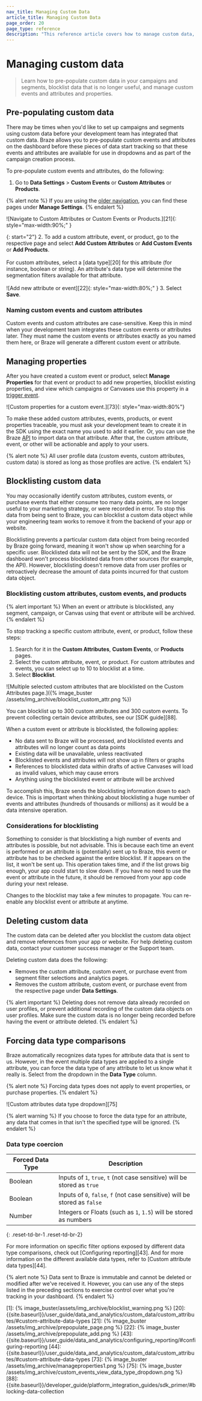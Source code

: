 ```yaml
---
nav_title: Managing Custom Data
article_title: Managing Custom Data
page_order: 20
page_type: reference
description: "This reference article covers how to manage custom data, such as pre-populating campaigns and segments or blocklisting and deleting data."
---
```


# Managing custom data

> Learn how to pre-populate custom data in your campaigns and segments, blocklist data that is no longer useful, and manage custom events and attributes and properties.

## Pre-populating custom data

There may be times when you'd like to set up campaigns and segments using custom data before your development team has integrated that custom data. Braze allows you to pre-populate custom events and attributes on the dashboard before these pieces of data start tracking so that these events and attributes are available for use in dropdowns and as part of the campaign creation process.

To pre-populate custom events and attributes, do the following:

1. Go to **Data Settings** > **Custom Events** or **Custom Attributes** or **Products**.

{% alert note %}
If you are using the [older navigation]({{site.baseurl}}/navigation), you can find these pages under **Manage Settings**.
{% endalert %}

![Navigate to Custom Attributes or Custom Events or Products.][21]{: style="max-width:90%;" }

{: start="2"}
2. To add a custom attribute, event, or product, go to the respective page and select **Add Custom Attributes** or **Add Custom Events** or **Add Products**.<br><br>For custom attributes, select a [data type][20] for this attribute (for instance, boolean or string). An attribute's data type will determine the segmentation filters available for that attribute. <br><br>![Add new attribute or event][22]{: style="max-width:80%;" }
3. Select **Save**.

### Naming custom events and custom attributes

Custom events and custom attributes are case-sensitive. Keep this in mind when your development team integrates these custom events or attributes later. They must name the custom events or attributes exactly as you named them here, or Braze will generate a different custom event or attribute.

## Managing properties

After you have created a custom event or product, select **Manage Properties** for that event or product to add new properties, blocklist existing properties, and view which campaigns or Canvases use this property in a [trigger event]({{site.baseurl}}/user_guide/engagement_tools/campaigns/scheduling_and_organizing/delivery_types/triggered_delivery/#step-1-select-a-trigger-event).

![Custom properties for a custom event.][73]{: style="max-width:80%"}

To make these added custom attributes, events, products, or event properties traceable, you must ask your development team to create it in the SDK using the exact name you used to add it earlier. Or, you can use the Braze [API]({{site.baseurl}}/api/basics/) to import data on that attribute. After that, the custom attribute, event, or other will be actionable and apply to your users.

{% alert note %}
All user profile data (custom events, custom attributes, custom data) is stored as long as those profiles are active.
{% endalert %}

## Blocklisting custom data

You may occasionally identify custom attributes, custom events, or purchase events that either consume too many data points, are no longer useful to your marketing strategy, or were recorded in error. To stop this data from being sent to Braze, you can blocklist a custom data object while your engineering team works to remove it from the backend of your app or website.

Blocklisting prevents a particular custom data object from being recorded by Braze going forward, meaning it won't show up when searching for a specific user. Blocklisted data will not be sent by the SDK, and the Braze dashboard won't process blocklisted data from other sources (for example, the API). However, blocklisting doesn't remove data from user profiles or retroactively decrease the amount of data points incurred for that custom data object.

### Blocklisting custom attributes, custom events, and products

{% alert important %}
When an event or attribute is blocklisted, any segment, campaign, or Canvas using that event or attribute will be archived.
{% endalert %}

To stop tracking a specific custom attribute, event, or product, follow these steps:

1. Search for it in the **Custom Attributes**, **Custom Events**, or **Products** pages.
2. Select the custom attribute, event, or product. For custom attributes and events, you can select up to 10 to blocklist at a time.
3. Select **Blocklist**.

![Multiple selected custom attributes that are blocklisted on the Custom Attributes page.]({% image_buster /assets/img_archive/blocklist_custom_attr.png %})

You can blocklist up to 300 custom attributes and 300 custom events. To prevent collecting certain device attributes, see our [SDK guide][88].

When a custom event or attribute is blocklisted, the following applies:

- No data sent to Braze will be processed, and blocklisted events and attributes will no longer count as data points
- Existing data will be unavailable, unless reactivated
- Blocklisted events and attributes will not show up in filters or graphs
- References to blocklisted data within drafts of active Canvases will load as invalid values, which may cause errors
- Anything using the blocklisted event or attribute will be archived

To accomplish this, Braze sends the blocklisting information down to each device. This is important when thinking about blocklisting a huge number of events and attributes (hundreds of thousands or millions) as it would be a data intensive operation.

### Considerations for blocklisting

Something to consider is that blocklisting a high number of events and attributes is possible, but not advisable. This is because each time an event is performed or an attribute is (potentially) sent up to Braze, this event or attribute has to be checked against the entire blocklist. If it appears on the list, it won't be sent up. This operation takes time, and if the list grows big enough, your app could start to slow down. If you have no need to use the event or attribute in the future, it should be removed from your app code during your next release.

Changes to the blocklist may take a few minutes to propagate. You can re-enable any blocklist event or attribute at anytime.

## Deleting custom data

The custom data can be deleted after you blocklist the custom data object and remove references from your app or website. For help deleting custom data, contact your customer success manager or the Support team.

Deleting custom data does the following:

- Removes the custom attribute, custom event, or purchase event from segment filter selections and analytics pages.
- Removes the custom attribute, custom event, or purchase event from the respective page under **Data Settings**.

{% alert important %}
Deleting does not remove data already recorded on user profiles, or prevent additional recording of the custom data objects on user profiles. Make sure the custom data is no longer being recorded before having the event or attribute deleted.
{% endalert %}

## Forcing data type comparisons

Braze automatically recognizes data types for attribute data that is sent to us. However, in the event multiple data types are applied to a single attribute, you can force the data type of any attribute to let us know what it really is. Select from the dropdown in the **Data Type** column.

{% alert note %}
Forcing data types does not apply to event properties, or purchase properties.
{% endalert %}

![Custom attributes data type dropdown][75]

{% alert warning %}
If you choose to force the data type for an attribute, any data that comes in that isn't the specified type will be ignored.
{% endalert %}

### Data type coercion

| Forced Data Type | Description |
|------------------|-------------|
| Boolean | Inputs of `1`, `true`, `t` (not case sensitive) will be stored as `true` |
| Boolean | Inputs of `0`, `false`, `f` (not case sensitive) will be stored as `false` |
| Number | Integers or Floats (such as `1`, `1.5`) will be stored as numbers |
{: .reset-td-br-1 .reset-td-br-2}

For more information on specific filter options exposed by different data type comparisons, check out [Configuring reporting][43]. And for more information on the different available data types, refer to [Custom attribute data types][44].

{% alert note %}
Data sent to Braze is immutable and cannot be deleted or modified after we've received it. However, you can use any of the steps listed in the preceding sections to exercise control over what you're tracking in your dashboard.
{% endalert %}


[1]: {% image_buster/assets/img_archive/blocklist_warning.png %}
[20]: {{site.baseurl}}/user_guide/data_and_analytics/custom_data/custom_attributes/#custom-attribute-data-types
[21]: {% image_buster /assets/img_archive/prepopulate_page.png %}
[22]: {% image_buster /assets/img_archive/prepopulate_add.png %}
[43]: {{site.baseurl}}/user_guide/data_and_analytics/configuring_reporting/#configuring-reporting
[44]: {{site.baseurl}}/user_guide/data_and_analytics/custom_data/custom_attributes/#custom-attribute-data-types
[73]: {% image_buster /assets/img_archive/manageproperties1.png %}
[75]: {% image_buster /assets/img_archive/custom_events_view_data_type_dropdown.png %}
[88]: {{site.baseurl}}/developer_guide/platform_integration_guides/sdk_primer/#blocking-data-collection